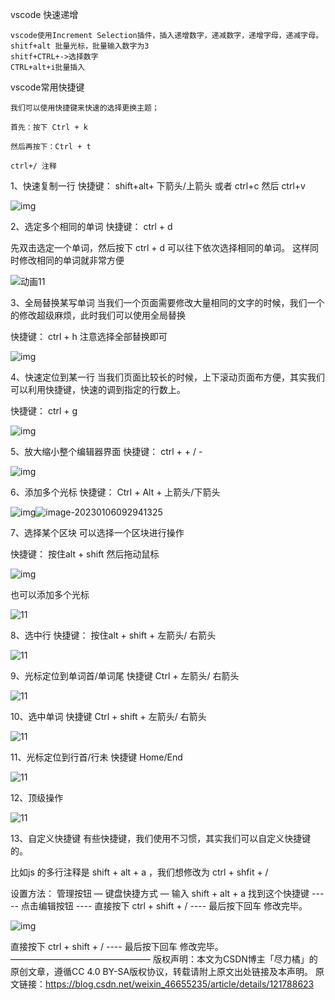 vscode  快速递增

```
vscode使用Increment Selection插件，插入递增数字，递减数字，递增字母，递减字母。
shitf+alt 批量光标，批量输入数字为3
shitf+CTRL+->选择数字
CTRL+alt+i批量插入 
```



vscode常用快捷键

```
我们可以使用快捷键来快速的选择更换主题；

首先：按下 Ctrl + k

然后再按下：Ctrl + t

ctrl+/ 注释
```

1、快速复制一行
快捷键： shift+alt+ 下箭头/上箭头 或者 ctrl+c 然后 ctrl+v

![img](https://gitee.com/aiiw/images/raw/master/img/7012a207dec3315db43d1f345fe25a3c.gif)

2、选定多个相同的单词
快捷键： ctrl + d

先双击选定一个单词，然后按下 ctrl + d 可以往下依次选择相同的单词。 这样同时修改相同的单词就非常方便

![动画11](https://gitee.com/aiiw/images/raw/master/img/1cf680f394fa1996ea2f65fb91cb12a6.gif)

3、全局替换某写单词
当我们一个页面需要修改大量相同的文字的时候，我们一个的修改超级麻烦，此时我们可以使用全局替换

快捷键： ctrl + h 注意选择全部替换即可

![img](https://img-blog.csdnimg.cn/img_convert/debcd4cbc6bd60e7e56588f1a3e58891.gif)

4、快速定位到某一行
当我们页面比较长的时候，上下滚动页面布方便，其实我们可以利用快捷键，快速的调到指定的行数上。

快捷键： ctrl + g

![img](https://img-blog.csdnimg.cn/img_convert/703494812140adc4f193f0aff69a36f9.gif)

5、放大缩小整个编辑器界面
快捷键： ctrl + + / -

![img](https://img-blog.csdnimg.cn/img_convert/f9b7a16bd0fa5bf5e9cb8b59fecf6ac4.gif)

6、添加多个光标
快捷键： Ctrl + Alt + 上箭头/下箭头

![img](https://img-blog.csdnimg.cn/img_convert/d14ba9891e5b276ae3fae8460547871e.gif)![image-20230106092941325](https://gitee.com/aiiw/images/raw/master/img/image-20230106092941325.png)

7、选择某个区块
可以选择一个区块进行操作

快捷键： 按住alt + shift 然后拖动鼠标

![img](https://gitee.com/aiiw/images/raw/master/img/1cc5a405d4a7124d3e23e09e4c28b156.gif)

也可以添加多个光标

![11](https://gitee.com/aiiw/images/raw/master/img/0779a893f1373ef2127282768d120ccb.gif)

8、选中行
快捷键： 按住alt + shift + 左箭头/ 右箭头

![11](https://img-blog.csdnimg.cn/img_convert/1d74d0941d99ae543ab667f32ad9c93e.gif)

9、光标定位到单词首/单词尾
快捷键 Ctrl + 左箭头/ 右箭头

![11](https://img-blog.csdnimg.cn/img_convert/98a16144ad3d30bda40493af0b20f41e.gif)

10、选中单词
快捷键 Ctrl + shift + 左箭头/ 右箭头

![11](https://gitee.com/aiiw/images/raw/master/img/d154e0bdb073cc6632d256f2bbc3ade5.gif)

11、光标定位到行首/行未
快捷键 Home/End

![11](https://img-blog.csdnimg.cn/img_convert/03c75dac0095eae3d716fa01160b586e.gif)

12、顶级操作

![11](https://img-blog.csdnimg.cn/img_convert/eadba5e7ca065c34ae8d15f8d2de5d11.gif)

13、自定义快捷键
有些快捷键，我们使用不习惯，其实我们可以自定义快捷键的。

比如js 的多行注释是 shift + alt + a ，我们想修改为 ctrl + shfit + /

设置方法： 管理按钮 — 键盘快捷方式 — 输入 shift + alt + a 找到这个快捷键 ----- 点击编辑按钮 ---- 直接按下 ctrl + shift + / ---- 最后按下回车 修改完毕。

![img](https://gitee.com/aiiw/images/raw/master/img/af3877dad381c5aaa2ea9b56aa9838fb.gif)

直接按下 ctrl + shift + / ---- 最后按下回车 修改完毕。
————————————————
版权声明：本文为CSDN博主「尽力橘」的原创文章，遵循CC 4.0 BY-SA版权协议，转载请附上原文出处链接及本声明。
原文链接：https://blog.csdn.net/weixin_46655235/article/details/121788623